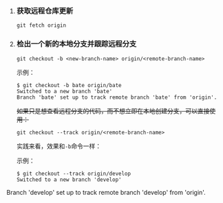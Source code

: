 1. ### 获取远程仓库更新

   ```shell
   git fetch origin
   ```

2. ### 检出一个新的本地分支并跟踪远程分支

   ```shell
   git checkout -b <new-branch-name> origin/<remote-branch-name>
   ```

   示例：

   ```shell
   $ git checkout -b bate origin/bate
   Switched to a new branch 'bate'
   Branch 'bate' set up to track remote branch 'bate' from 'origin'.
   ```

   ~~如果只是想查看远程分支的代码，而不想立即在本地创建分支，可以直接使用：~~

   ```shell
   git checkout --track origin/<remote-branch-name>
   ```

   实践来看，效果和`-b`命令一样：

   示例：
   
   ```shell
   $ git checkout --track origin/develop
   Switched to a new branch 'develop'
Branch 'develop' set up to track remote branch 'develop' from 'origin'.
   ```
   
   
